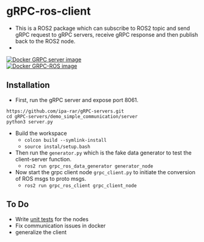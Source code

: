 # gRPC-ros-client 
- This is a ROS2 package which can subscribe to ROS2 topic and send gRPC request to gRPC servers, receive gRPC response and then publish back to the ROS2 node. 
- <br/>
[![Docker GRPC server image](https://github.com/ipa-rar/gRPC-ros-bridge/actions/workflows/docker-server.yml/badge.svg)](https://github.com/ipa-rar/gRPC-ros-bridge/actions/workflows/docker-server.yml)
<br/>
[![Docker GRPC-ROS image](https://github.com/ipa-rar/gRPC-ros-bridge/actions/workflows/docker-image.yml/badge.svg)](https://github.com/ipa-rar/gRPC-ros-bridge/actions/workflows/docker-image.yml)
<br/>
## Installation
- First, run the gRPC server and expose port 8061.
```
https://github.com/ipa-rar/gRPC-servers.git
cd gRPC-servers/demo_simple_communication/server
python3 server.py
```
- Build the workspace 
    - `colcon build --symlink-install`
    - `source instal/setup.bash`
- Then run the `generator.py` which is the fake data generator to test the client-server function. 
    - ``ros2 run grpc_ros_data_generator generator_node``
- Now start the grpc client node `grpc_client.py` to initiate the conversion of ROS msgs to proto msgs.
    - ``ros2 run grpc_ros_client grpc_client_node``


## To Do
- Write [unit tests](https://answers.ros.org/question/356180/ros2-creating-integration-tests-for-python-nodes/) for the nodes
- Fix communication issues in docker
- generalize the client 
